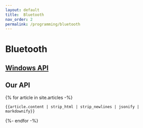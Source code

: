 ```yaml
---
layout: default
title:  Bluetooth
nav_order: 2
permalink: /programming/bluetooth
---
```


# Bluetooth

## [Windows API](https://learn.microsoft.com/en-us/windows/win32/winsock/windows-sockets-start-page-2)


## Our API


{% for article in site.articles -%}
    
    {{article.content | strip_html | strip_newlines | jsonify | markdownify}}

{%- endfor -%}